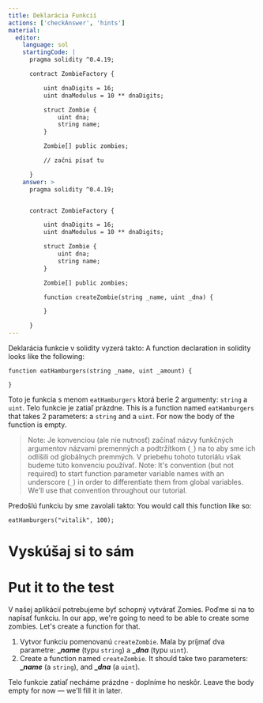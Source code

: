 ```yaml
---
title: Deklarácia Funkcií
actions: ['checkAnswer', 'hints']
material:
  editor:
    language: sol
    startingCode: |
      pragma solidity ^0.4.19;

      contract ZombieFactory {

          uint dnaDigits = 16;
          uint dnaModulus = 10 ** dnaDigits;

          struct Zombie {
              uint dna;
              string name;
          }

          Zombie[] public zombies;

          // začni písať tu

      }
    answer: >
      pragma solidity ^0.4.19;


      contract ZombieFactory {

          uint dnaDigits = 16;
          uint dnaModulus = 10 ** dnaDigits;

          struct Zombie {
              uint dna;
              string name;
          }

          Zombie[] public zombies;

          function createZombie(string _name, uint _dna) {

          }

      }
---
```


Deklarácia funkcie v solidity vyzerá takto:
A function declaration in solidity looks like the following:

```
function eatHamburgers(string _name, uint _amount) {

}
```

Toto je funkcia s menom `eatHamburgers` ktorá berie 2 argumenty: `string` a `uint`. Telo funkcie je zatiaľ prázdne.
This is a function named `eatHamburgers` that takes 2 parameters: a `string` and a `uint`. For now the body of the function is empty.

> Note: Je konvenciou (ale nie nutnosť) začínať názvy funkčných argumentov názvami premenných a podtržítkom (`_`) na to aby sme ich odlíšili od globálnych premmých. V priebehu tohoto tutoriálu však budeme túto konvenciu používať.
> Note: It's convention (but not required) to start function parameter variable names with an underscore (`_`) in order to differentiate them from global variables. We'll use that convention throughout our tutorial.

Predošlú funkciu by sme zavolali takto:
You would call this function like so:

```
eatHamburgers("vitalik", 100);
```

# Vyskúšaj si to sám
# Put it to the test

V našej aplikácií potrebujeme byť schopný vytvárať Zomies. Poďme si na to napísať funkciu.
In our app, we're going to need to be able to create some zombies. Let's create a function for that.

1. Vytvor funkciu pomenovanú `createZombie`. Mala by príjmať dva parametre: **__name_** (typu `string`) a **__dna_** (typu `uint`).
1. Create a function named `createZombie`. It should take two parameters: **__name_** (a `string`), and **__dna_** (a `uint`).

Telo funkcie zatiaľ necháme prázdne - doplníme ho neskôr.
Leave the body empty for now — we'll fill it in later.
